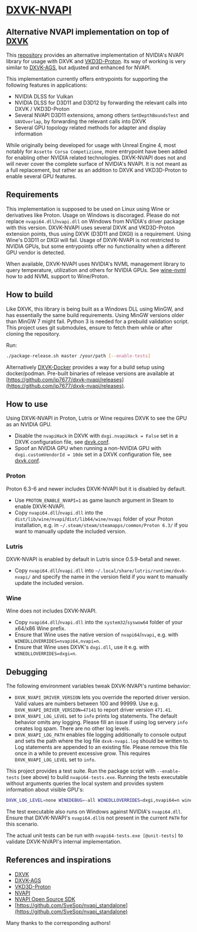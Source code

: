 # [DXVK-NVAPI](https://github.com/jp7677/dxvk-nvapi)

## Alternative NVAPI implementation on top of [DXVK](https://github.com/doitsujin/dxvk)

This [repository](https://github.com/jp7677/dxvk-nvapi) provides an alternative implementation of NVIDIA's NVAPI library for usage with DXVK and [VKD3D-Proton](https://github.com/HansKristian-Work/vkd3d-proton). Its way of working is very similar to [DXVK-AGS](https://github.com/doitsujin/dxvk-ags), but adjusted and enhanced for NVAPI.

This implementation currently offers entrypoints for supporting the following features in applications:

- NVIDIA DLSS for Vulkan
- NVIDIA DLSS for D3D11 and D3D12 by forwarding the relevant calls into DXVK / VKD3D-Proton
- Several NVAPI D3D11 extensions, among others `SetDepthBoundsTest` and `UAVOverlap`, by forwarding the relevant calls into DXVK
- Several GPU topology related methods for adapter and display information

While originally being developed for usage with Unreal Engine 4, most notably for `Assetto Corsa Competizione`, more entrypoint have been added for enabling other NVIDIA related technologies. DXVK-NVAPI does not and will never cover the complete surface of NVIDIA's NVAPI. It is not meant as a full replacement, but rather as an addition to DXVK and VKD3D-Proton to enable several GPU features.

## Requirements

This implementation is supposed to be used on Linux using Wine or derivatives like Proton. Usage on Windows is discoraged. Please do not replace `nvapi64.dll`/`nvapi.dll` on Windows from NVIDIA's driver package with this version. DXVK-NVAPI uses several DXVK and VKD3D-Proton extension points, thus using DXVK (D3D11 and DXGI) is a requirement. Using Wine's D3D11 or DXGI will fail. Usage of DXVK-NVAPI is not restricted to NVIDIA GPUs, but some entrypoints offer no functionality when a different GPU vendor is detected.

When available, DXVK-NVAPI uses NVIDIA's NVML management library to query temperature, utilization and others for NVIDIA GPUs. See [wine-nvml](https://github.com/Saancreed/wine-nvml) how to add NVML support to Wine/Proton.

## How to build

Like DXVK, this library is being built as a Windows DLL using MinGW, and has essentially the same build requirements. Using MinGW versions older than MinGW 7 might fail. Python 3 is needed for a prebuild validation script. This project uses git submodules, ensure to fetch them while or after cloning the repository.

Run:

```bash
./package-release.sh master /your/path [--enable-tests]
```

Alternatively [DXVK-Docker](https://github.com/jp7677/dxvk-docker) provides a way for a build setup using docker/podman.
Pre-built binaries of release versions are available at [https://github.com/jp7677/dxvk-nvapi/releases](https://github.com/jp7677/dxvk-nvapi/releases).

## How to use

Using DXVK-NVAPI in Proton, Lutris or Wine requires DXVK to see the GPU as an NVIDIA GPU.

- Disable the `nvapiHack` in DXVK with `dxgi.nvapiHack = False` set in a DXVK configuration file, see [dxvk.conf](https://github.com/doitsujin/dxvk/blob/master/dxvk.conf#L51).
- Spoof an NVIDIA GPU when running a non-NVIDIA GPU with `dxgi.customVendorId = 10de` set in a DXVK configuration file, see [dxvk.conf](https://github.com/doitsujin/dxvk/blob/master/dxvk.conf#L31).

### Proton

Proton 6.3-6 and newer includes DXVK-NVAPI but it is disabled by default.

- Use `PROTON_ENABLE_NVAPI=1` as game launch argument in Steam to enable DXVK-NVAPI.
- Copy `nvapi64.dll`/`nvapi.dll` into the `dist/lib/wine/nvapi`/`dist/lib64/wine/nvapi` folder of your Proton installation, e.g. in `~/.steam/steam/steamapps/common/Proton 6.3/` if you want to manually update the included version.

### Lutris

DXVK-NVAPI is enabled by default in Lutris since 0.5.9-beta1 and newer.

- Copy `nvapi64.dll`/`nvapi.dll` into `~/.local/share/lutris/runtime/dxvk-nvapi/` and specify the name in the version field if you want to manually update the included version.

### Wine

Wine does not includes DXVK-NVAPI.

- Copy `nvapi64.dll`/`nvapi.dll` into the `system32`/`syswow64` folder of your x64/x86 Wine prefix.
- Ensure that Wine uses the native version of `nvapi64`/`nvapi`, e.g. with `WINEDLLOVERRIDES=nvapi64,nvapi=n`.
- Ensure that Wine uses DXVK's `dxgi.dll`, use it e.g. with `WINEDLLOVERRIDES=dxgi=n`.

## Debugging

The following environment variables tweak DXVK-NVAPI's runtime behavior:

- `DXVK_NVAPI_DRIVER_VERSION` lets you override the reported driver version. Valid values are numbers between 100 and 99999. Use e.g. `DXVK_NVAPI_DRIVER_VERSION=47141` to report driver version `471.41`.
- `DXVK_NVAPI_LOG_LEVEL` set to `info` prints log statements. The default behavior omits any logging. Please fill an issue if using log servery `info` creates log spam. There are no other log levels.
- `DXVK_NVAPI_LOG_PATH` enables file logging additionally to console output and sets the path where the log file `dxvk-nvapi.log` should be written to. Log statements are appended to an existing file. Please remove this file once in a while to prevent excessive grow. This requires `DXVK_NVAPI_LOG_LEVEL` set to `info`.

This project provides a test suite. Run the package script with `--enable-tests` (see above) to build `nvapi64-tests.exe`. Running the tests executable without arguments queries the local system and provides system information about visible GPU's:

```bash
DXVK_LOG_LEVEL=none WINEDEBUG=-all WINEDLLOVERRIDES=dxgi,nvapi64=n wine nvapi64-tests.exe
```

The test executable also runs on Windows against NVIDIA's `nvapi64.dll`. Ensure that DXVK-NVAPI's `nvapi64.dll`is not present in the current `PATH` for this scenario.

The actual unit tests can be run with `nvapi64-tests.exe [@unit-tests]` to validate DXVK-NVAPI's internal implementation.

## References and inspirations

- [DXVK](https://github.com/doitsujin/dxvk)
- [DXVK-AGS](https://github.com/doitsujin/dxvk-ags)
- [VKD3D-Proton](https://github.com/HansKristian-Work/vkd3d-proton)
- [NVAPI](https://docs.nvidia.com/gameworks/content/gameworkslibrary/coresdk/nvapi/group__dx.html)
- [NVAPI Open Source SDK](https://download.nvidia.com/XFree86/nvapi-open-source-sdk/)
- [https://github.com/SveSop/nvapi_standalone](https://github.com/SveSop/nvapi_standalone)

Many thanks to the corresponding authors!

